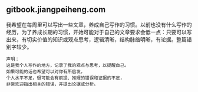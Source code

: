 ## gitbook.jiangpeiheng.com

我希望在每周里可以写出一些文章，养成自己写作的习惯。以前也没有什么写作的经历，为了养成长期的习惯，开始可能对于自己的文章要求会低一点：只要可以写出来，有切实价值的知识或观点思考，逻辑清晰，结构脉络明晰，有论据。整篇错别字较少。
```
声明：
这是我个人写作的地方，记录了我的观点与思考，以提醒自己。
如果可能的话也希望可以对你有所启发。
个人水平不足，很可能会有前提、推理的错误和证据的不足，
非常欢迎指出相关的错误，并提出论据或分析。
```

